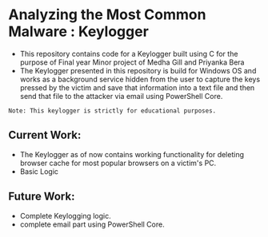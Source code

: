 # Analyzing the Most Common Malware : Keylogger 
- This repository contains code for a Keylogger built using C for the purpose of Final year Minor project of Medha Gill and Priyanka Bera
- The Keylogger presented in this repository is build for Windows OS and works as a background service hidden from the user to capture the keys pressed by the victim and save that information into a text file and then send that file to the attacker via email using PowerShell Core.
```
Note: This keylogger is strictly for educational purposes. 
```
## Current Work: 
- The Keylogger as of now contains working functionality for deleting browser cache for most popular browsers on a victim's PC.
- Basic Logic
## Future Work:
- Complete Keylogging logic.
- complete email part using PowerShell Core.
